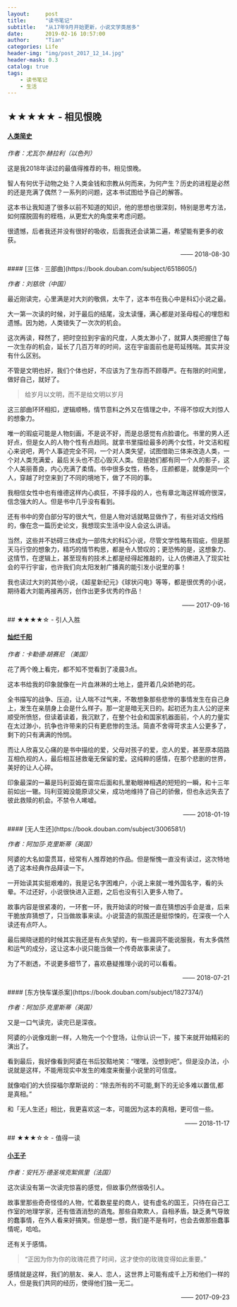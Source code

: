 ```yaml
---
layout:     post
title:      "读书笔记"
subtitle:   "从17年9月开始更新，小说文学类居多"
date:       2019-02-16 10:57:00
author:     "Tian"
categories: Life
header-img: "img/post_2017_12_14.jpg"
header-mask: 0.3
catalog: true
tags:
    - 读书笔记
    - 生活
---
```


## ★★★★★ - 相见恨晚

#### [人类简史](https://book.douban.com/subject/25985021/)

*作者：尤瓦尔·赫拉利（以色列）*

这是我2018年读过的最值得推荐的书，相见恨晚。

智人有何优于动物之处？人类金钱和宗教从何而来，为何产生？历史的进程是必然的还是充满了偶然？一系列的问题，这本书试图给予自己的解答。

这本书让我知道了很多以前不知道的知识，他的思想也很深刻，特别是思考方法，如何摆脱固有的桎梏，从更宏大的角度来考虑问题。

很遗憾，后者我还并没有很好的吸收，后面我还会读第二遍，希望能有更多的收获。

<p align="right">—— 2018-08-30</p>
#### [三体 · 三部曲](https://book.douban.com/subject/6518605/)

*作者：刘慈欣（中国）*

最近刚读完，心里满是对大刘的敬佩，太牛了，这本书在我心中是科幻小说之最。

大一第一次读的时候，对于最后的结尾，没太读懂，满心都是对圣母程心的埋怨和遗憾。因为她，人类错失了一次次的机会。

这次再读，释然了，把时空拉到宇宙的尺度，人类太渺小了，就算人类把握住了每一次生存的机会，延长了几百万年的时间，这在宇宙面前也是苟延残喘。其实并没有什么区别。

不管是文明也好，我们个体也好，不应该为了生存而不顾尊严。在有限的时间里，做好自己，就好了。

> 给岁月以文明，而不是给文明以岁月

这三部曲环环相扣，逻辑顺畅，情节意料之外又在情理之中，不得不惊叹大刘惊人的想象力。

唯一的瑕疵可能是人物刻画，不是说不好，而是总感觉有点脸谱化。书里的男人还好点，但是女人的人物个性有点趋同。就拿书里描绘最多的两个女性，叶文洁和程心来说吧，两个人事迹完全不同，一个对人类失望，试图借助三体来改造人类，一个对人类充满爱，最后关头也不忍心毁灭人类。但是她们都有同一个人的影子，这个人美丽善良，内心充满了柔情。书中很多女性，杨冬，庄颜都是，就像是同一个人，穿越了时空来到了不同的境地下，做了不同的事。

我相信女性中也有维德这样内心疯狂，不择手段的人，也有章北海这样城府很深，信念强大的人。但是书中几乎没有看到。

还有书中的旁白部分写的很大气，但是人物对话就略显做作了，有些对话文绉绉的，像在念一篇历史论文，我想现实生活中没人会这么讲话。

当然，这些并不妨碍三体成为一部伟大的科幻小说，尽管文学性略有瑕疵，但是那天马行空的想象力，精巧的情节构思，都是令人赞叹的；更恐怖的是，这想象力、这情节，在逻辑上，甚至现有的技术上都是经得起推敲的，让人仿佛进入了现实社会的平行宇宙，也许我们向太阳发射广播真的能引发小说里的事！

我也读过大刘的其他小说，《超星新纪元》《球状闪电》等等，都是很优秀的小说，期待着大刘能再接再厉，创作出更多优秀的作品！

<p align="right">—— 2017-09-16</p>
## ★★★★☆ - 引人入胜

#### [灿烂千阳](https://book.douban.com/subject/2143732/)

*作者：卡勒德·胡赛尼 （美国）*

花了两个晚上看完，都不知不觉看到了凌晨3点。

这本书给我的印象就像在一片血淋淋的土地上，盛开着几朵娇艳的花。

全书描写的战争、压迫，让人喘不过气来，不敢想象那些悲惨的事情发生在自己身上，发生在亲朋身上会是什么样子。那一定是暗无天日的。起初还为主人公的逆来顺受所愤怒，但读着读着，我沉默了，在整个社会和国家机器面前，个人的力量实在太过渺小，抗争也许带来的只有更悲惨的生活。简直不舍得苛求主人公更多了，剩下的只有满满的怜悯。

而让人欣喜又心痛的是书中描绘的爱，父母对孩子的爱，恋人的爱，甚至原本陌路互相仇视的人，最后相互拯救毫无保留的爱。这纯粹的感情，在那个悲剧的世界，美好的让人心碎。

印象最深的一幕是玛利亚姆在窗帘后面和扎里勒眼神相遇的短短的一瞬，和十三年前如出一辙。玛利亚姆没能原谅父亲，成功地维持了自己的骄傲，但也永远失去了彼此救赎的机会。不禁令人唏嘘。

<p align="right">—— 2018-01-19</p>
#### [无人生还](https://book.douban.com/subject/3006581/)

*作者：阿加莎·克里斯蒂（英国）*

阿婆的大名如雷贯耳，经常有人推荐她的作品。但是惭愧一直没有读过，这次特地选了这本经典作品拜读一下。

一开始读其实挺艰难的，我是记名字困难户，小说上来就一堆外国名字，看的头晕。不过还好，小说很快进入正题，之后也没有引入更多人物了。

故事内容是很紧凑的，一环套一环，我开始读的时候一直在猜想凶手会是谁，后来干脆放弃猜想了，只当做故事来读。小说营造的氛围还是挺惊悚的，在深夜一个人读还有点吓人。

最后揭晓谜题的时候其实我还是有点失望的，有一些漏洞不能说服我，有太多偶然和运气的成分，这让这本小说只能当做一个传奇故事来读了。

为了不剧透，不说更多细节了，喜欢悬疑推理小说的可以看看。

<p align="right">—— 2018-07-21</p>
#### [东方快车谋杀案](https://book.douban.com/subject/1827374/)

*作者：阿加莎·克里斯蒂（英国）*

又是一口气读完，读完已是深夜。

阿婆的小说像戏剧一样，人物先一个个登场，让你认识一下，接下来就开始精彩的演出了。

看到最后，我好像看到阿婆在书后狡黠地笑：“嘿嘿，没想到吧”。但是没办法，小说就是这样，不能用现实中发生的难度来衡量小说里的可信度。

就像咱们的大侦探福尔摩斯说的：“除去所有的不可能,剩下的无论多难以置信,都是真相。”

和「无人生还」相比，我更喜欢这一本，可能因为这本的真相，更可信一些。

<p align="right">—— 2018-11-17</p>
## ★★★☆☆ - 值得一读

#### [小王子](https://book.douban.com/subject/1084336/)

*作者：安托万·德圣埃克絮佩里（法国）*

这次读没有第一次读完惊喜的感觉，但故事仍然很吸引人。

故事里那些奇奇怪怪的人物，忙着数星星的商人，徒有虚名的国王，只待在自己工作室的地理学家，还有借酒消愁的酒鬼。那些自欺欺人，自相矛盾，缺乏勇气导致的蠢事情，在外人看来好搞笑。但是想一想，我们是不是有时，也会去做那些蠢事情呢，哈哈。

还有关于感情。

> “正因为你为你的玫瑰花费了时间，这才使你的玫瑰变得如此重要。”

感情就是这样，我们的朋友、亲人、恋人，这世界上可能有成千上万和他们一样的人，但是我们共同的经历，使得他们独一无二。

<p align="right">—— 2017-09-23</p>
